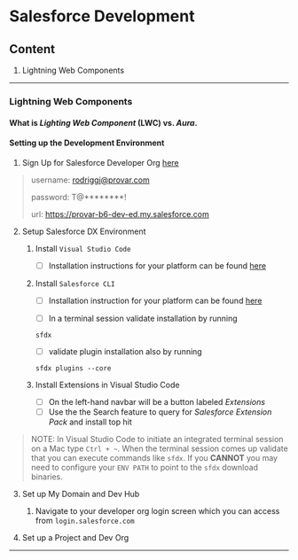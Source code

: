 # Salesforce Development

## Content
1. Lightning Web Components

---- 
### Lightning Web Components

#### What is _Lighting Web Component_ (LWC) vs. _Aura_. 


#### Setting up the Development Environment 

1. Sign Up for Salesforce Developer Org [here](https://developer.salesforce.com/signup)
> username: rodriggj@provar.com
>
> password: T@********!
>
> url: https://provar-b6-dev-ed.my.salesforce.com

2. Setup Salesforce DX Environment

    1. Install `Visual Studio Code`
        - [ ] Installation instructions for your platform can be found [here](https://code.visualstudio.com/download)

    2. Install `Salesforce CLI`
        - [ ] Installation instruction for your platform can be found [here](https://developer.salesforce.com/tools/sfdxcli)

        - [ ] In a terminal session validate installation by running 

        ```sfdx
        sfdx
        ```

        - [ ] validate plugin installation also by running 

        ```sfdx
        sfdx plugins --core
        ```

    3. Install Extensions in Visual Studio Code
        - [ ] On the left-hand navbar will be a button labeled _Extensions_
        - [ ] Use the the Search feature to query for _Salesforce Extension Pack_ and install top hit

> NOTE: In Visual Studio Code to initiate an integrated terminal session on a Mac type `Ctrl + ~`. When the terminal session comes up validate that you can execute commands like `sfdx`. If you **CANNOT** you may need to configure your `ENV PATH` to point to the `sfdx` download binaries. 

3. Set up My Domain and Dev Hub
    1. Navigate to your developer org login screen which you can access from `login.salesforce.com`


4. Set up a Project and Dev Org
----